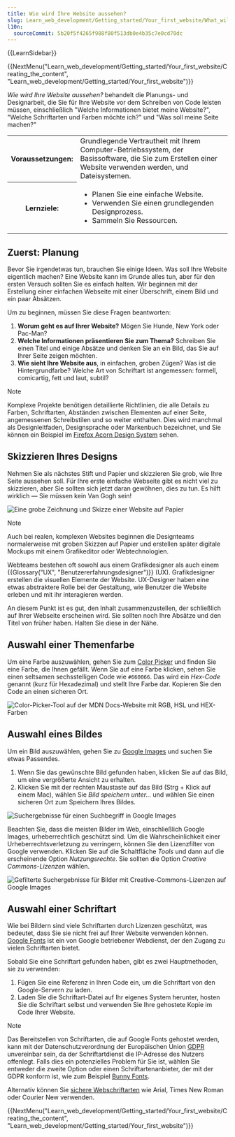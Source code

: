 ```yaml
---
title: Wie wird Ihre Website aussehen?
slug: Learn_web_development/Getting_started/Your_first_website/What_will_your_website_look_like
l10n:
  sourceCommit: 5b20f5f4265f988f80f513db0e4b35c7e0cd70dc
---
```


{{LearnSidebar}}

{{NextMenu("Learn_web_development/Getting_started/Your_first_website/Creating_the_content", "Learn_web_development/Getting_started/Your_first_website")}}

_Wie wird Ihre Website aussehen?_ behandelt die Planungs- und Designarbeit, die Sie für Ihre Website vor dem Schreiben von Code leisten müssen, einschließlich "Welche Informationen bietet meine Website?", "Welche Schriftarten und Farben möchte ich?" und "Was soll meine Seite machen?"

<table>
  <tbody>
    <tr>
      <th scope="row">Voraussetzungen:</th>
      <td>
        Grundlegende Vertrautheit mit Ihrem Computer-Betriebssystem, der Basissoftware, die Sie zum Erstellen einer Website verwenden werden, und Dateisystemen.
      </td>
    </tr>
    <tr>
      <th scope="row">Lernziele:</th>
      <td>
        <ul>
          <li>Planen Sie eine einfache Website.</li>
          <li>Verwenden Sie einen grundlegenden Designprozess.</li>
          <li>Sammeln Sie Ressourcen.</li>
        </ul>
      </td>
    </tr>
  </tbody>
</table>

## Zuerst: Planung

Bevor Sie irgendetwas tun, brauchen Sie einige Ideen. Was soll Ihre Website eigentlich machen? Eine Website kann im Grunde alles tun, aber für den ersten Versuch sollten Sie es einfach halten. Wir beginnen mit der Erstellung einer einfachen Webseite mit einer Überschrift, einem Bild und ein paar Absätzen.

Um zu beginnen, müssen Sie diese Fragen beantworten:

1. **Worum geht es auf Ihrer Website?** Mögen Sie Hunde, New York oder Pac-Man?
2. **Welche Informationen präsentieren Sie zum Thema?** Schreiben Sie einen Titel und einige Absätze und denken Sie an ein Bild, das Sie auf Ihrer Seite zeigen möchten.
3. **Wie sieht Ihre Website aus**, in einfachen, groben Zügen? Was ist die Hintergrundfarbe? Welche Art von Schriftart ist angemessen: formell, comicartig, fett und laut, subtil?

> [!NOTE]
> Komplexe Projekte benötigen detaillierte Richtlinien, die alle Details zu Farben, Schriftarten, Abständen zwischen Elementen auf einer Seite, angemessenen Schreibstilen und so weiter enthalten. Dies wird manchmal als Designleitfaden, Designsprache oder Markenbuch bezeichnet, und Sie können ein Beispiel im [Firefox Acorn Design System](https://acorn.firefox.com/latest) sehen.

## Skizzieren Ihres Designs

Nehmen Sie als nächstes Stift und Papier und skizzieren Sie grob, wie Ihre Seite aussehen soll. Für Ihre erste einfache Webseite gibt es nicht viel zu skizzieren, aber Sie sollten sich jetzt daran gewöhnen, dies zu tun. Es hilft wirklich — Sie müssen kein Van Gogh sein!

![Eine grobe Zeichnung und Skizze einer Website auf Papier](website-drawing-scan.png)

> [!NOTE]
> Auch bei realen, komplexen Websites beginnen die Designteams normalerweise mit groben Skizzen auf Papier und erstellen später digitale Mockups mit einem Grafikeditor oder Webtechnologien.
>
> Webteams bestehen oft sowohl aus einem Grafikdesigner als auch einem {{Glossary("UX", "Benutzererfahrungsdesigner")}} (UX). Grafikdesigner erstellen die visuellen Elemente der Website. UX-Designer haben eine etwas abstraktere Rolle bei der Gestaltung, wie Benutzer die Website erleben und mit ihr interagieren werden.

An diesem Punkt ist es gut, den Inhalt zusammenzustellen, der schließlich auf Ihrer Webseite erscheinen wird. Sie sollten noch Ihre Absätze und den Titel von früher haben. Halten Sie diese in der Nähe.

## Auswahl einer Themenfarbe

Um eine Farbe auszuwählen, gehen Sie zum [Color Picker](/de/docs/Web/CSS/CSS_colors/Color_picker_tool) und finden Sie eine Farbe, die Ihnen gefällt. Wenn Sie auf eine Farbe klicken, sehen Sie einen seltsamen sechsstelligen Code wie `#660066`. Das wird ein _Hex-Code_ genannt (kurz für Hexadezimal) und stellt Ihre Farbe dar. Kopieren Sie den Code an einen sicheren Ort.

![Color-Picker-Tool auf der MDN Docs-Website mit RGB, HSL und HEX-Farben](color-picker.png)

## Auswahl eines Bildes

Um ein Bild auszuwählen, gehen Sie zu [Google Images](https://www.google.com/imghp) und suchen Sie etwas Passendes.

1. Wenn Sie das gewünschte Bild gefunden haben, klicken Sie auf das Bild, um eine vergrößerte Ansicht zu erhalten.
2. Klicken Sie mit der rechten Maustaste auf das Bild (Strg + Klick auf einem Mac), wählen Sie _Bild speichern unter…_ und wählen Sie einen sicheren Ort zum Speichern Ihres Bildes.

![Suchergebnisse für einen Suchbegriff in Google Images](updated-google-images.png)

Beachten Sie, dass die meisten Bilder im Web, einschließlich Google Images, urheberrechtlich geschützt sind. Um die Wahrscheinlichkeit einer Urheberrechtsverletzung zu verringern, können Sie den Lizenzfilter von Google verwenden. Klicken Sie auf die Schaltfläche _Tools_ und dann auf die erscheinende Option _Nutzungsrechte_. Sie sollten die Option _Creative Commons-Lizenzen_ wählen.

![Gefilterte Suchergebnisse für Bilder mit Creative-Commons-Lizenzen auf Google Images](updated-google-images-licensing.png)

## Auswahl einer Schriftart

Wie bei Bildern sind viele Schriftarten durch Lizenzen geschützt, was bedeutet, dass Sie sie nicht frei auf Ihrer Website verwenden können. [Google Fonts](https://developers.google.com/fonts) ist ein von Google betriebener Webdienst, der den Zugang zu vielen Schriftarten bietet.

Sobald Sie eine Schriftart gefunden haben, gibt es zwei Hauptmethoden, sie zu verwenden:

1. Fügen Sie eine Referenz in Ihren Code ein, um die Schriftart von den Google-Servern zu laden.
2. Laden Sie die Schriftart-Datei auf Ihr eigenes System herunter, hosten Sie die Schriftart selbst und verwenden Sie Ihre gehostete Kopie im Code Ihrer Website.

> [!NOTE]
> Das Bereitstellen von Schriftarten, die auf Google Fonts gehostet werden, kann mit der Datenschutzverordnung der Europäischen Union [GDPR](https://gdpr.eu/) unvereinbar sein, da der Schriftartdienst die IP-Adresse des Nutzers offenlegt. Falls dies ein potenzielles Problem für Sie ist, wählen Sie entweder die zweite Option oder einen Schriftartenanbieter, der mit der GDPR konform ist, wie zum Beispiel [Bunny Fonts](https://fonts.bunny.net/about).

Alternativ können Sie [sichere Webschriftarten](https://web.mit.edu/jmorzins/www/fonts.html) wie Arial, Times New Roman oder Courier New verwenden.

{{NextMenu("Learn_web_development/Getting_started/Your_first_website/Creating_the_content", "Learn_web_development/Getting_started/Your_first_website")}}
